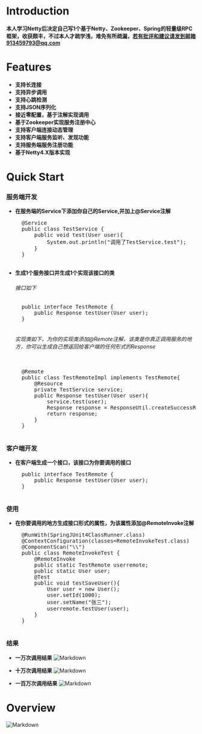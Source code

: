 # Introduction 
**本人学习Netty后决定自己写1个基于Netty、Zookeeper、Spring的轻量级RPC框架，收获颇丰，不过本人才疏学浅，难免有所疏漏，若有批评和建议请发到邮箱913459793@qq.com**


# Features
- **支持长连接**
- **支持异步调用**
- **支持心跳检测**
- **支持JSON序列化**
- **接近零配置，基于注解实现调用**
- **基于Zookeeper实现服务注册中心**
- **支持客户端连接动态管理**
- **支持客户端服务监听、发现功能**
- **支持服务端服务注册功能**
- **基于Netty4.X版本实现**

# Quick Start
### 服务端开发
- **在服务端的Service下添加你自己的Service,并加上@Service注解**
	<pre>
	@Service
	public class TestService {
		public void test(User user){
			System.out.println("调用了TestService.test");
		}
	}
	</pre>

- **生成1个服务接口并生成1个实现该接口的类**
	###### 接口如下
	<pre>
	public interface TestRemote {
		public Response testUser(User user);  
	}
	</pre>
	###### 实现类如下，为你的实现类添加@Remote注解，该类是你真正调用服务的地方，你可以生成自己想返回给客户端的任何形式的Response

	<pre> 
	@Remote
	public class TestRemoteImpl implements TestRemote{
		@Resource
		private TestService service;
		public Response testUser(User user){
			service.test(user);
			Response response = ResponseUtil.createSuccessResponse(user);
			return response;
		}
	}	
	</pre>


### 客户端开发
- **在客户端生成一个接口，该接口为你要调用的接口**
	<pre>
	public interface TestRemote {
		public Response testUser(User user);
	}
	</pre>

### 使用
- **在你要调用的地方生成接口形式的属性，为该属性添加@RemoteInvoke注解**
	<pre>
	@RunWith(SpringJUnit4ClassRunner.class)
	@ContextConfiguration(classes=RemoteInvokeTest.class)
	@ComponentScan("\\")
	public class RemoteInvokeTest {
		@RemoteInvoke
		public static TestRemote userremote;
		public static User user;
		@Test
		public void testSaveUser(){
			User user = new User();
			user.setId(1000);
			user.setName("张三");
			userremote.testUser(user);
		}
	}	
	</pre>

### 结果
- **一万次调用结果**
![Markdown](https://s1.ax1x.com/2018/07/06/PZMMBF.png)

- **十万次调用结果**
![Markdown](https://s1.ax1x.com/2018/07/06/PZM3N9.png)

- **一百万次调用结果**
![Markdown](https://s1.ax1x.com/2018/07/06/PZMY1x.png)



# Overview

![Markdown](https://s1.ax1x.com/2018/07/06/PZK3SP.png)
